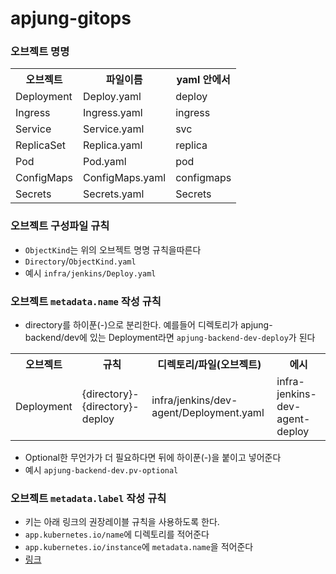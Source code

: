 # apjung-gitops

### 오브젝트 명명
<table>
<tr>
    <th>오브젝트</th>
    <th>파일이름</th>
    <th>yaml 안에서</th>
</tr>
<tr>
    <td>Deployment</td>
    <td>Deploy.yaml</td>
    <td>deploy</td>
</tr>
<tr>
    <td>Ingress</td>
    <td>Ingress.yaml</td>
    <td>ingress</td>
</tr>
<tr>
    <td>Service</td>
    <td>Service.yaml</td>
    <td>svc</td>
</tr>
<tr>
    <td>ReplicaSet</td>
    <td>Replica.yaml</td>
    <td>replica</td>
</tr>
<tr>
    <td>Pod</td>
    <td>Pod.yaml</td>
    <td>pod</td>
</tr>
<tr>
    <td>ConfigMaps</td>
    <td>ConfigMaps.yaml</td>
    <td>configmaps</td>
</tr>
<tr>
    <td>Secrets</td>
    <td>Secrets.yaml</td>
    <td>Secrets</td>
</tr>
</table>

### 오브젝트 구성파일 규칙
- `ObjectKind`는 위의 오브젝트 명명 규칙을따른다
- `Directory`/`ObjectKind.yaml`
- 예시 `infra/jenkins/Deploy.yaml`

### 오브젝트 `metadata.name` 작성 규칙
- directory를 하이푼(-)으로 분리한다. 예를들어 디렉토리가 apjung-backend/dev에 있는 Deployment라면 `apjung-backend-dev-deploy`가 된다

<table>
<tr>
    <th>오브젝트</th>
    <th>규칙</th>
    <th>디렉토리/파일(오브젝트)</th>
    <th>에시</th>
</tr>
<tr>
    <td>Deployment</td>
    <td>{directory}-{directory}-deploy</td>
    <td>infra/jenkins/dev-agent/Deployment.yaml</td>
    <td>infra-jenkins-dev-agent-deploy</td>
</tr>
</table>

- Optional한 무언가가 더 필요하다면 뒤에 하이푼(-)을 붙이고 넣어준다
- 예시 `apjung-backend-dev.pv-optional`

### 오브젝트 `metadata.label` 작성 규칙
- 키는 아래 링크의 권장레이블 규칙을 사용하도록 한다.
- `app.kubernetes.io/name`에 디렉토리를 적어준다
- `app.kubernetes.io/instance`에 `metadata.name`을 적어준다
- [링크](https://kubernetes.io/ko/docs/concepts/overview/working-with-objects/common-labels/)

